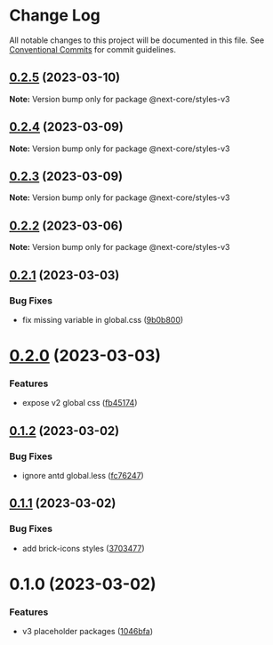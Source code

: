 # Change Log

All notable changes to this project will be documented in this file.
See [Conventional Commits](https://conventionalcommits.org) for commit guidelines.

## [0.2.5](https://github.com/easyops-cn/next-core/compare/@next-core/styles-v3@0.2.4...@next-core/styles-v3@0.2.5) (2023-03-10)

**Note:** Version bump only for package @next-core/styles-v3

## [0.2.4](https://github.com/easyops-cn/next-core/compare/@next-core/styles-v3@0.2.3...@next-core/styles-v3@0.2.4) (2023-03-09)

**Note:** Version bump only for package @next-core/styles-v3

## [0.2.3](https://github.com/easyops-cn/next-core/compare/@next-core/styles-v3@0.2.2...@next-core/styles-v3@0.2.3) (2023-03-09)

**Note:** Version bump only for package @next-core/styles-v3

## [0.2.2](https://github.com/easyops-cn/next-core/compare/@next-core/styles-v3@0.2.1...@next-core/styles-v3@0.2.2) (2023-03-06)

**Note:** Version bump only for package @next-core/styles-v3

## [0.2.1](https://github.com/easyops-cn/next-core/compare/@next-core/styles-v3@0.2.0...@next-core/styles-v3@0.2.1) (2023-03-03)

### Bug Fixes

- fix missing variable in global.css ([9b0b800](https://github.com/easyops-cn/next-core/commit/9b0b8008b10b01e49375b4cbec8578db604562bd))

# [0.2.0](https://github.com/easyops-cn/next-core/compare/@next-core/styles-v3@0.1.2...@next-core/styles-v3@0.2.0) (2023-03-03)

### Features

- expose v2 global css ([fb45174](https://github.com/easyops-cn/next-core/commit/fb451741dc218840c49c556637693a9a2d33f7d6))

## [0.1.2](https://github.com/easyops-cn/next-core/compare/@next-core/styles-v3@0.1.1...@next-core/styles-v3@0.1.2) (2023-03-02)

### Bug Fixes

- ignore antd global.less ([fc76247](https://github.com/easyops-cn/next-core/commit/fc7624770aa74230214b99223a4ce1b32bc3a79a))

## [0.1.1](https://github.com/easyops-cn/next-core/compare/@next-core/styles-v3@0.1.0...@next-core/styles-v3@0.1.1) (2023-03-02)

### Bug Fixes

- add brick-icons styles ([3703477](https://github.com/easyops-cn/next-core/commit/370347767bf463a4826c6982d1f4887478745cfa))

# 0.1.0 (2023-03-02)

### Features

- v3 placeholder packages ([1046bfa](https://github.com/easyops-cn/next-core/commit/1046bfaa43cc635a11ebeca5ded06503d81158c5))
